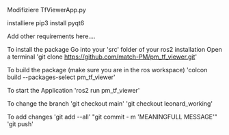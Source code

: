 Modifiziere TfViewerApp.py

installiere
pip3 install pyqt6

Add other requirements here....

To install the package
Go into your 'src' folder of your ros2 installation
Open a terminal
'git clone https://github.com/match-PM/pm_tf_viewer.git'

To build the package (make sure you are in the ros workspace)
'colcon build --packages-select pm_tf_viewer'

To start the Application
'ros2 run pm_tf_viewer'

To change the branch
'git checkout main'
'git checkout leonard_working'

To add changes 
'git add --all'
"git commit - m 'MEANINGFULL MESSAGE'"
'git push'




